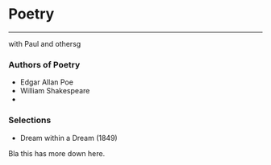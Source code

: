 # Poetry
---
with Paul and othersg

### Authors of Poetry
* Edgar Allan Poe
* William Shakespeare
* 

### Selections
* Dream within a Dream (1849)

Bla this has more down here.
